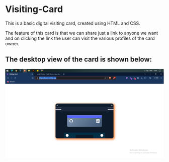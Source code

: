 # Visiting-Card
This is a basic digital visiting card, created using HTML and CSS.

The feature of this card is that we can share just a link to anyone we want and on clicking the link the user can visit the various profiles of the card owner.

## The desktop view of the card is shown below:

![Card Preview on Desktop](https://github.com/ab4k/Visiting-Card/blob/main/VisitingCard/images/desktopPreview.png)
